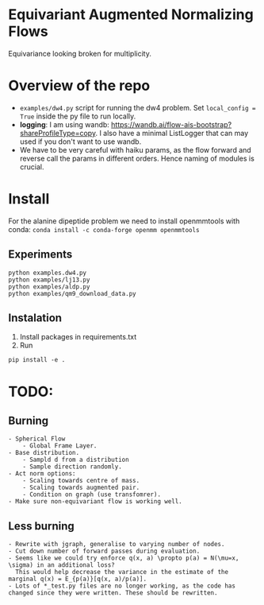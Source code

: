 # Equivariant Augmented Normalizing Flows

Equivariance looking broken for multiplicity. 

# Overview of the repo
- `examples/dw4.py` script for running the dw4 problem. Set `local_config = True` inside the py file to run locally.
- **logging**: I am using wandb: https://wandb.ai/flow-ais-bootstrap?shareProfileType=copy. I also have a minimal 
ListLogger that can may used if you don't want to use wandb.
- We have to be very careful with haiku params, as the flow forward and reverse call the params in different orders. 
Hence naming of modules is crucial. 


# Install
For the alanine dipeptide problem we need to install openmmtools with conda:
`conda install -c conda-forge openmm openmmtools`

## Experiments
```shell
python examples.dw4.py
python examples/lj13.py
python examples/aldp.py
python examples/qm9_download_data.py
```

## Instalation

1. Install packages in requirements.txt
2. Run 

```
pip install -e .
```


# TODO:

## Burning
    - Spherical Flow
        - Global Frame Layer.
    - Base distribution.
        - Sampld d from a distribution
        - Sample direction randomly. 
    - Act norm options: 
        - Scaling towards centre of mass. 
        - Scaling towards augmented pair. 
        - Condition on graph (use transfomrer). 
    - Make sure non-equivariant flow is working well.

## Less burning

    - Rewrite with jgraph, generalise to varying number of nodes.
    - Cut down number of forward passes during evaluation.
    - Seems like we could try enforce q(x, a) \propto p(a) = N(\mu=x, \sigma) in an additional loss?
      This would help decrease the variance in the estimate of the marginal q(x) = E_{p(a)}[q(x, a)/p(a)]. 
    - Lots of *_test.py files are no longer working, as the code has changed since they were written. These should be rewritten. 